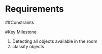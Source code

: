 # Requirements

##Constraints


#Key Milestone
1. Detecting all objects available in the room
2. classify objects
